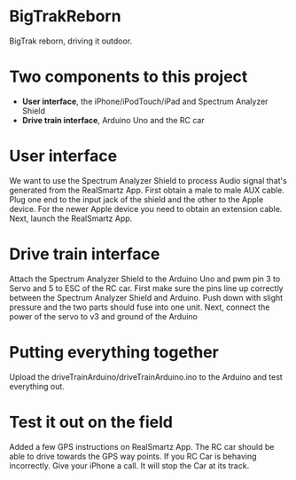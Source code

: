 # BigTrakReborn
BigTrak reborn, driving it outdoor.

# Two components to this project
- **User interface**, the iPhone/iPodTouch/iPad and Spectrum Analyzer Shield
- **Drive train interface**, Arduino Uno and the RC car

# User interface
We want to use the Spectrum Analyzer Shield to process Audio signal that's
generated from the RealSmartz App. First obtain a male to male AUX cable. Plug
one end to the input jack of the shield and the other to the Apple device. For
the newer Apple device you need to obtain an extension cable. Next, launch
the RealSmartz App.

# Drive train interface
Attach the Spectrum Analyzer Shield to the Arduino Uno and pwm pin 3 to Servo
and 5 to ESC of the RC car. First make sure the pins line up correctly between
the Spectrum Analyzer Shield and Arduino. Push down with slight pressure and the
two parts should fuse into one unit. Next, connect the power of the servo to v3
and ground of the Arduino

# Putting everything together
Upload the driveTrainArduino/driveTrainArduino.ino to the Arduino and test
everything out.

# Test it out on the field
Added a few GPS instructions on RealSmartz App. The RC car should be able to
drive towards the GPS way points. If you RC Car is behaving incorrectly. Give
your iPhone a call. It will stop the Car at its track.
